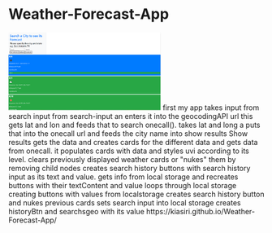 # Weather-Forecast-App
<img src="Weather.PNG" width="300">
first my app takes input from search input from search-input an enters it into the geocodingAPI url
this gets lat and lon and feeds that to search onecall().
takes lat and long a puts that into the onecall url and feeds the city name into show results
Show results gets the data and creates cards for the different data and gets data from onecall.
it populates cards with data and styles uvi according to its level.
clears previously displayed weather cards or "nukes" them by removing child nodes
creates search history buttons with search history input as its text and value.
gets info from local storage and recreates buttons with their textContent and value
loops through local storage creating buttons with values from localstorage
creates search history button and nukes previous cards
sets search input into local storage creates historyBtn and searchsgeo with its value
https://kiasiri.github.io/Weather-Forecast-App/
